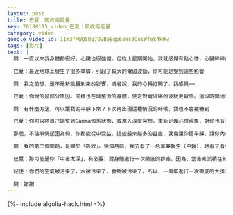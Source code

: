 ```yaml
---
layout: post
title: 巴夏：吸收高能量
key: 20180115_video_巴夏：吸收高能量
category: video
google_video_id: 1Im3fMWQSBg7OVBeEqp6aWs9DosWfek4k9w
tags: [影片]
text: |
  問：一直以來我身體都很好，心臟也很強健。但從上星期開始，我就感覺有點心悸，心臟砰砰直跳。我倒不是擔心身體出了什麼毛病，我在想⋯⋯

  巴夏：最近地球上發生了很多事情，引起了較大的電磁波動，你可能是受到這些影響

  問：我之前想，是不是新能量到來的影響，或者說，我的心輪打開了。我感覺⋯⋯

  巴夏：你說的是部分原因。同樣也在調整你的身體，使之對電磁場的波動更敏感。這段時間地球發生了很多改變，你們的身體也相應地在調整

  問：有什麼方法，可以讓我的平靜下來？下次再出現這種情況的時候，我也不會被嚇到

  巴夏：你可以將自己調整到Gamma伽馬狀態，或進入深度冥想。重新定義心悸現象，對你也有幫助。你之所以被嚇到（嚇出體），是因為你覺得，發生這種事，是消極的（不幸）。所以當你以更積極的態度，面對這種經歷，並找到其中的對你好的方面。

  那麼，不論事情起因為何，你都能從中受益。這些越來越多的益處，就會讓你更平靜，讓你內心更平和，身心更平衡

  問：我的第二個問題，是關於「吸收」。幾個月前，我去看了一名草藥醫生（中醫），她看了看我的舌頭，說：我飲食很健康，但我的身體對某些營養物質，吸收的不是很好

  巴夏：那可能是你「中毒太深」，有必要，對身體進行一次徹底的排毒。因為，當毒素淤積在細胞中，這些毒素，會阻止身體吸收你吃進的營養物質，於是，細胞就無法使用這些營養物質。

  記住：你們的空氣被污染了，水被污染了，食物被污染了。所以，一兩年進行一次徹底的大排毒，對你們大部分人都有好處。這樣你們的身體，就能更好地吸收營養物質，身體就能自我療愈，並處於平衡狀態

  問：謝謝
---
```


{%- include algolia-hack.html -%}
